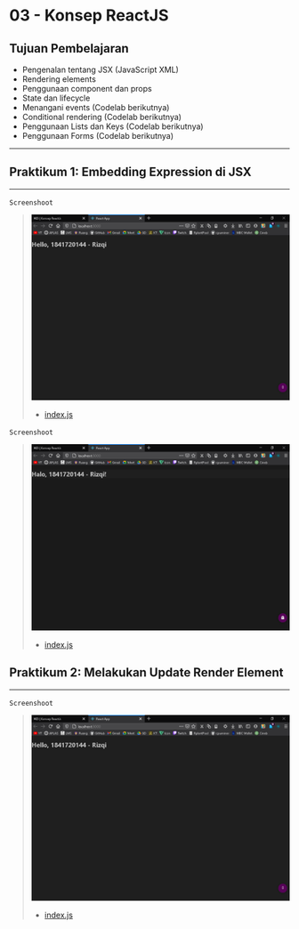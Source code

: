 # 03 - Konsep ReactJS

## Tujuan Pembelajaran
- Pengenalan tentang JSX (JavaScript XML)
- Rendering elements
- Penggunaan component dan props
- State dan lifecycle
- Menangani events (Codelab berikutnya)
- Conditional rendering (Codelab berikutnya)
- Penggunaan Lists dan Keys (Codelab berikutnya)
- Penggunaan Forms (Codelab berikutnya)


***


## Praktikum 1: Embedding Expression di JSX 

***

`Screenshoot`
>![prak1.1](img/prak1/1.1.png)
>* [index.js](../../src/03_Konsep_ReactJS/praktikum1/1.1/index.js)

`Screenshoot`
>![prak1.2](img/prak1/1.2.png)
>* [index.js](../../src/03_Konsep_ReactJS/praktikum1/1.2/index.js)



## Praktikum 2: Melakukan Update Render Element

***

`Screenshoot`
>![prak1.1](img/prak1/1.png)
>* [index.js](../../src/03_Konsep_ReactJS/praktikum1/1.1/index.js)